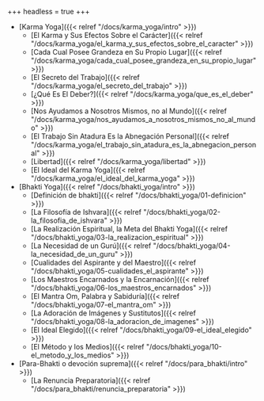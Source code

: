 +++
headless = true 
+++

- [Karma Yoga]({{< relref "/docs/karma_yoga/intro" >}})
  - [El Karma y Sus Efectos Sobre el Carácter]({{< relref "/docs/karma_yoga/el_karma_y_sus_efectos_sobre_el_caracter" >}})
  - [Cada Cual Posee Grandeza en Su Propio Lugar]({{< relref "/docs/karma_yoga/cada_cual_posee_grandeza_en_su_propio_lugar" >}})
  - [El Secreto del Trabajo]({{< relref "/docs/karma_yoga/el_secreto_del_trabajo" >}})
  - [¿Qué Es El Deber?]({{< relref "/docs/karma_yoga/que_es_el_deber" >}})
  - [Nos Ayudamos a Nosotros Mismos, no al Mundo]({{< relref "/docs/karma_yoga/nos_ayudamos_a_nosotros_mismos_no_al_mundo" >}})
  - [El Trabajo Sin Atadura Es la Abnegación Personal]({{< relref "/docs/karma_yoga/el_trabajo_sin_atadura_es_la_abnegacion_personal" >}})
  - [Libertad]({{< relref "/docs/karma_yoga/libertad" >}})
  - [El Ideal del Karma Yoga]({{< relref "/docs/karma_yoga/el_ideal_del_karma_yoga" >}})
- [Bhakti Yoga]({{< relref "/docs/bhakti_yoga/intro" >}})
  - [Definición de bhakti]({{< relref "/docs/bhakti_yoga/01-definicion" >}})
  - [La Filosofía de Ishvara]({{< relref "/docs/bhakti_yoga/02-la_filosofia_de_ishvara" >}})
  - [La Realización Espiritual, la Meta del Bhakti Yoga]({{< relref "/docs/bhakti_yoga/03-la_realizacion_espiritual" >}})
  - [La Necesidad de un Gurú]({{< relref "/docs/bhakti_yoga/04-la_necesidad_de_un_guru" >}})
  - [Cualidades del Aspirante y del Maestro]({{< relref "/docs/bhakti_yoga/05-cualidades_el_aspirante" >}})
  - [Los Maestros Encarnados y la Encarnación]({{< relref "/docs/bhakti_yoga/06-los_maestros_encarnados" >}})
  - [El Mantra Om, Palabra y Sabiduría]({{< relref "/docs/bhakti_yoga/07-el_mantra_om" >}})
  - [La Adoración de Imágenes y Sustitutos]({{< relref "/docs/bhakti_yoga/08-la_adoracion_de_imagenes" >}})
  - [El Ideal Elegido]({{< relref "/docs/bhakti_yoga/09-el_ideal_elegido" >}})
  - [El Método y los Medios]({{< relref "/docs/bhakti_yoga/10-el_metodo_y_los_medios" >}})
- [Para-Bhakti o devoción suprema]({{< relref "/docs/para_bhakti/intro" >}})
  - [La Renuncia Preparatoria]({{< relref "/docs/para_bhakti/renuncia_preparatoria" >}})
